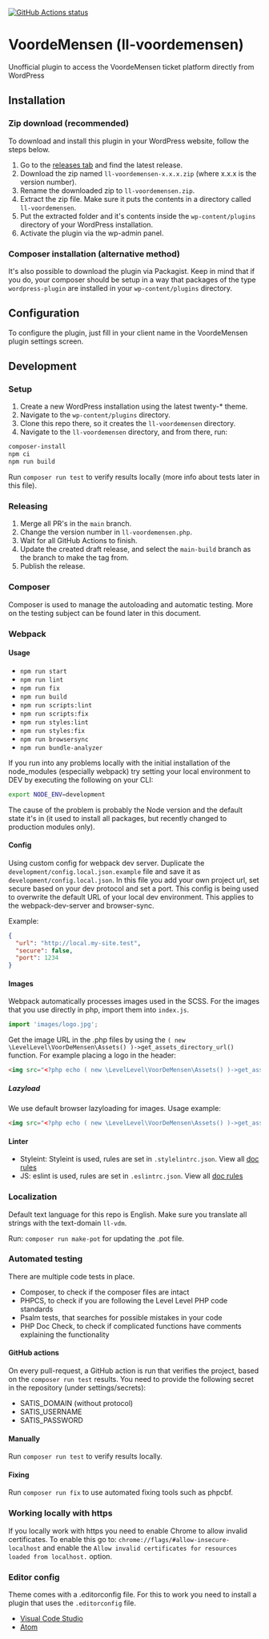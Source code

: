 [![GitHub Actions status](https://github.com/level-level/ll-voordemensen/workflows/Build%20%26%20test/badge.svg)](https://github.com/level-level/ll-voordemensen/actions)


# VoordeMensen (ll-voordemensen)
Unofficial plugin to access the VoordeMensen ticket platform directly from WordPress

## Installation
### Zip download (recommended)
To download and install this plugin in your WordPress website, follow the steps below.

1. Go to the [releases tab](https://github.com/level-level/ll-voordemensen/releases) and find the latest release.
2. Download the zip named `ll-voordemensen-x.x.x.zip` (where x.x.x is the version number).
3. Rename the downloaded zip to `ll-voordemensen.zip`.
4. Extract the zip file. Make sure it puts the contents in a directory called `ll-voordemensen`.
5. Put the extracted folder and it's contents inside the `wp-content/plugins` directory of your WordPress installation.
6. Activate the plugin via the wp-admin panel.

### Composer installation (alternative method)
It's also possible to download the plugin via Packagist.
Keep in mind that if you do, your composer should be setup in a way that packages of the type `wordpress-plugin` are installed in your `wp-content/plugins` directory.

## Configuration
To configure the plugin, just fill in your client name in the VoordeMensen plugin settings screen.

## Development
### Setup
1. Create a new WordPress installation using the latest twenty-* theme.
2. Navigate to the `wp-content/plugins` directory.
3. Clone this repo there, so it creates the `ll-voordemensen` directory.
4. Navigate to the `ll-voordemensen` directory, and from there, run:

```bash
composer-install
npm ci
npm run build
```

Run `composer run test` to verify results locally (more info about tests later in this file).

### Releasing
1. Merge all PR's in the `main` branch.
2. Change the version number in `ll-voordemensen.php`.
3. Wait for all GitHub Actions to finish.
4. Update the created draft release, and select the `main-build` branch as the branch to make the tag from.
5. Publish the release.

### Composer
Composer is used to manage the autoloading and automatic testing. More on the testing subject can be found later in this document.

### Webpack
#### Usage
  - `npm run start`
  - `npm run lint`
  - `npm run fix`
  - `npm run build`
  - `npm run scripts:lint`
  - `npm run scripts:fix`
  - `npm run styles:lint`
  - `npm run styles:fix`
  - `npm run browsersync`
  - `npm run bundle-analyzer`

If you run into any problems locally with the initial installation of the node_modules (especially webpack) try setting your local environment to DEV by executing the following on your CLI:

```bash
export NODE_ENV=development
```

The cause of the problem is probably the Node version and the default state it's in (it used to install all packages, but recently changed to production modules only).

#### Config
Using custom config for webpack dev server. Duplicate the `development/config.local.json.example` file and save it as `development/config.local.json`. In this file you add your own project url, set secure based on your dev protocol and set a port. This config is being used to overwrite the default URL of your local dev environment. This applies to the webpack-dev-server and browser-sync.

Example:
```json
{
  "url": "http://local.my-site.test",
  "secure": false,
  "port": 1234
}
```

#### Images
Webpack automatically processes images used in the SCSS. For the images that you use directly in php, import them into `index.js`.

```javascript
import 'images/logo.jpg';
```

Get the image URL in the .php files by using the `( new \LevelLevel\VoorDeMensen\Assets() )->get_assets_directory_url()` function.
For example placing a logo in the header:
```html
<img src="<?php echo ( new \LevelLevel\VoorDeMensen\Assets() )->get_assets_directory_url(); ?>/images/logo.jpg" alt="">
```

##### Lazyload
We use default browser lazyloading for images.
Usage example:
```html
<img src="<?php echo ( new \LevelLevel\VoorDeMensen\Assets() )->get_assets_directory_url(); ?>/images/thumbnail.jpg" loading="lazy" alt="">
```

#### Linter
- Styleint: Styleint is used, rules are set in `.stylelintrc.json`. View all [doc rules](https://stylelint.io/user-guide/rules/list)
- JS: eslint is used, rules are set in `.eslintrc.json`. View all [doc rules](https://eslint.org/docs/rules/)

### Localization
Default text language for this repo is English.
Make sure you translate all strings with the text-domain `ll-vdm`.

Run: `composer run make-pot` for updating the .pot file.

### Automated testing
There are multiple code tests in place.
- Composer, to check if the composer files are intact
- PHPCS, to check if you are following the Level Level PHP code standards
- Psalm tests, that searches for possible mistakes in your code
- PHP Doc Check, to check if complicated functions have comments explaining the functionality

#### GitHub actions
On every pull-request, a GitHub action is run that verifies the project, based on the
`composer run test` results. You need to provide the following secret in the
repository (under settings/secrets):

- SATIS_DOMAIN (without protocol)
- SATIS_USERNAME
- SATIS_PASSWORD

#### Manually

Run `composer run test` to verify results locally.

#### Fixing

Run `composer run fix` to use automated fixing tools such as phpcbf.

### Working locally with https

If you locally work with https you need to enable Chrome to allow invalid certificates. To enable this go to: `chrome://flags/#allow-insecure-localhost` and enable the `Allow invalid certificates for resources loaded from localhost.` option.

### Editor config
Theme comes with a .editorconfig file. For this to work you need to install a plugin that uses the `.editorconfig` file.
- [Visual Code Studio](https://marketplace.visualstudio.com/items?itemName=EditorConfig.EditorConfig)
- [Atom](https://atom.io/packages/editorconfig)
